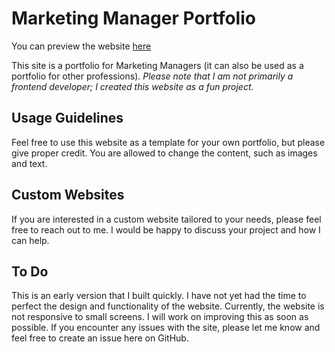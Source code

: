 # Marketing Manager Portfolio

You can preview the website [here](https://felixprinz.me/SMPortfolio "Preview the Website")

This site is a portfolio for Marketing Managers (it can also be used as a portfolio for other professions). *Please note that I am not primarily a frontend developer; I created this website as a fun project.*

## Usage Guidelines

Feel free to use this website as a template for your own portfolio, but please give proper credit. You are allowed to change the content, such as images and text.

## Custom Websites

If you are interested in a custom website tailored to your needs, please feel free to reach out to me. I would be happy to discuss your project and how I can help.

## To Do

This is an early version that I built quickly. I have not yet had the time to perfect the design and functionality of the website. Currently, the website is not responsive to small screens. I will work on improving this as soon as possible. If you encounter any issues with the site, please let me know and feel free to create an issue here on GitHub.

